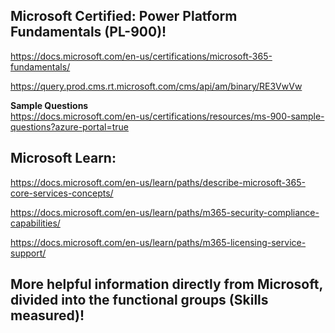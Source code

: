 Microsoft Certified: Power Platform Fundamentals (PL-900)!
-----------------

https://docs.microsoft.com/en-us/certifications/microsoft-365-fundamentals/

https://query.prod.cms.rt.microsoft.com/cms/api/am/binary/RE3VwVw

**Sample Questions**  
https://docs.microsoft.com/en-us/certifications/resources/ms-900-sample-questions?azure-portal=true

Microsoft Learn:
----------------

https://docs.microsoft.com/en-us/learn/paths/describe-microsoft-365-core-services-concepts/

https://docs.microsoft.com/en-us/learn/paths/m365-security-compliance-capabilities/

https://docs.microsoft.com/en-us/learn/paths/m365-licensing-service-support/

More helpful information directly from Microsoft, divided into the functional groups (Skills measured)!
-------------------
